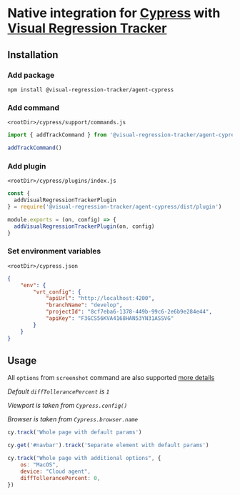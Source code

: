 # Native integration for [Cypress](https://www.cypress.io/) with [Visual Regression Tracker](https://github.com/Visual-Regression-Tracker/Visual-Regression-Tracker)

## Installation
### Add package
`npm install @visual-regression-tracker/agent-cypress`

### Add command 
`<rootDir>/cypress/support/commands.js`
```js
import { addTrackCommand } from '@visual-regression-tracker/agent-cypress/dist/commands'

addTrackCommand()
```

### Add plugin 
`<rootDir>/cypress/plugins/index.js`
```js
const {
  addVisualRegressionTrackerPlugin
} = require('@visual-regression-tracker/agent-cypress/dist/plugin')

module.exports = (on, config) => {
  addVisualRegressionTrackerPlugin(on, config)
}
```
### Set environment variables
`<rootDir>/cypress.json`
```json
{
    "env": {
        "vrt_config": {
            "apiUrl": "http://localhost:4200",
            "branchName": "develop",
            "projectId": "8cf7eba6-1378-449b-99c6-2e6b9e284e44",
            "apiKey": "F3GCS56KVA4168HAN53YN31ASSVG"
        }
    }
}
```

## Usage
All `options` from `screenshot` command are also supported [more details](https://docs.cypress.io/api/commands/screenshot.html#Arguments)

_Default `diffTollerancePercent` is `1`_

_Viewport is taken from `Cypress.config()`_

_Browser is taken from `Cypress.browser.name`_
```js
cy.track('Whole page with default params')

cy.get('#navbar').track('Separate element with default params')

cy.track("Whole page with additional options", {
    os: "MacOS",
    device: "Cloud agent",
    diffTollerancePercent: 0,
})
```
